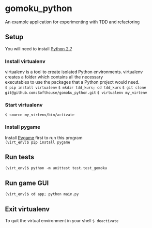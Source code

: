 # gomoku_python
An example application for experimenting with TDD and refactoring

## Setup
You will need to install [Python 2.7](https://www.python.org/downloads/release/python-2713/) 
  
### Install virtualenv
virtualenv is a tool to create isolated Python environments. 
virtualenv creates a folder which contains all the necessary  
executables to use the packages that a Python project would need.  
`$ pip install virtualenv`
`$ mkdir tdd_kurs; cd tdd_kurs`
`$ git clone git@github.com:Softhouse/gomoku_python.git` 
`$ virtualenv my_virtenv`

### Start virtualenv
`$ source my_virtenv/bin/activate`  

### Install pygame
Install [Pygame](http://pygame.org/) first to run this program  
`(virt_env)$ pip install pygame`

## Run tests
`(virt_env)$ python -m unittest test.test_gomoku`

## Run game GUI
`(virt_env)$ cd app; python main.py` 

## Exit virtualenv
To quit the virtual environment in your shell
`$ deactivate`
